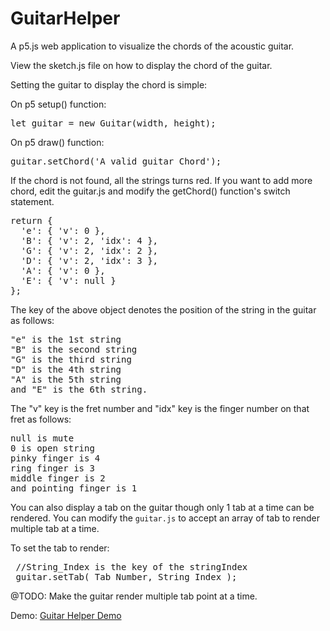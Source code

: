 # GuitarHelper
A p5.js web application to visualize the chords of the acoustic guitar.

View the sketch.js file on how to display the chord of the guitar.


Setting the guitar to display the chord is simple:

On p5 setup() function:
<pre>
let guitar = new Guitar(width, height);
</pre>

On p5 draw() function:
<pre>
guitar.setChord('A valid guitar Chord');
</pre>

If the chord is not found, all the strings turns red. If you want to add more chord, edit the guitar.js and modify the getChord() function's switch statement.

<pre>
return {
  'e': { 'v': 0 },
  'B': { 'v': 2, 'idx': 4 },
  'G': { 'v': 2, 'idx': 2 },
  'D': { 'v': 2, 'idx': 3 },
  'A': { 'v': 0 },
  'E': { 'v': null }
};
</pre>

The key of the above object denotes the position of the string in the guitar as follows:
<pre>
"e" is the 1st string
"B" is the second string
"G" is the third string
"D" is the 4th string
"A" is the 5th string 
and "E" is the 6th string.
</pre>
The "v" key is the fret number and "idx" key is the finger number on that fret as follows:
<pre>
null is mute
0 is open string
pinky finger is 4
ring finger is 3
middle finger is 2
and pointing finger is 1
</pre>

You can also display a tab on the guitar though only 1 tab at a time can be rendered. You can modify the <code>guitar.js</code> to accept an array of tab to render multiple tab at a time.

To set the tab to render:
<pre>
 //String_Index is the key of the stringIndex
 guitar.setTab( Tab_Number, String_Index );
</pre>

@TODO: Make the guitar render multiple tab point at a time.

Demo:
[Guitar Helper Demo](https://editor.p5js.org/full/Hy5YY-Cu7)
